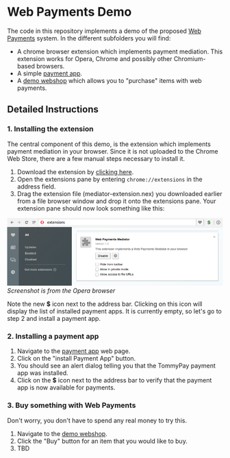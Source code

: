 # Web Payments Demo
The code in this repository implements a demo of the proposed [Web Payments](https://www.w3.org/Payments/WG/) system. In the different subfolders you will find:
* A chrome browser extension which implements payment mediation. This extension works for Opera, Chrome and possibly other Chromium-based browsers.
* A simple [payment app](https://tommythorsen.github.io/webpayments-demo/payment-apps/tommypay/tommypay.html).
* A [demo webshop](https://tommythorsen.github.io/webpayments-demo/merchants/clothing/) which allows you to "purchase" items with web payments.

## Detailed Instructions
### 1. Installing the extension
The central component of this demo, is the extension which implements payment mediation in your browser. Since it is not uploaded to the Chrome Web Store, there are a few manual steps necessary to install it.

1. Download the extension by [clicking here](https://tommythorsen.github.io/webpayments-demo/mediator-extension/mediator-extension.nex).
2. Open the extensions pane by entering `chrome://extensions` in the address field.
3. Drag the extension file (mediator-extension.nex) you downloaded earlier from a file browser window and drop it onto the extensions pane. Your extension pane should now look something like this:

![Screenshot of extensions pane](images/mediator-extension.png)
*Screenshot is from the Opera browser*

Note the new **$** icon next to the address bar. Clicking on this icon will display the list of installed payment apps. It is currently empty, so let's go to step 2 and install a payment app.

### 2. Installing a payment app
1. Navigate to the [payment app](https://tommythorsen.github.io/webpayments-demo/payment-apps/tommypay/tommypay.html) web page.
2. Click on the "install Payment App" button.
3. You should see an alert dialog telling you that the TommyPay payment app was installed.
4. Click on the **$** icon next to the address bar to verify that the payment app is now available for payments.

### 3. Buy something with Web Payments
Don't worry, you don't have to spend any real money to try this.

1. Navigate to the [demo webshop](https://tommythorsen.github.io/webpayments-demo/merchants/clothing/).
2. Click the "Buy" button for an item that you would like to buy.
3. TBD
